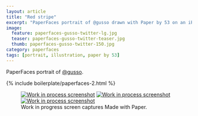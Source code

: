 ```yaml
---
layout: article
title: "Red stripe"
excerpt: "PaperFaces portrait of @gusso drawn with Paper by 53 on an iPad."
image: 
  feature: paperfaces-gusso-twitter-lg.jpg
  teaser: paperfaces-gusso-twitter-teaser.jpg
  thumb: paperfaces-gusso-twitter-150.jpg
category: paperfaces
tags: [portrait, illustration, paper by 53]
---
```


PaperFaces portrait of [@gusso](http://twitter.com/gusso).

{% include boilerplate/paperfaces-2.html %}

<figure class="third">
  <a href="{{ site.url }}/images/paperfaces-gusso-process-1-lg.jpg"><img src="{{ site.url }}/images/paperfaces-gusso-process-1-600.jpg" alt="Work in process screenshot"></a>
  <a href="{{ site.url }}/images/paperfaces-gusso-process-2-lg.jpg"><img src="{{ site.url }}/images/paperfaces-gusso-process-2-600.jpg" alt="Work in process screenshot"></a>
  <a href="{{ site.url }}/images/paperfaces-gusso-process-3-lg.jpg"><img src="{{ site.url }}/images/paperfaces-gusso-process-3-600.jpg" alt="Work in process screenshot"></a>
  <figcaption>Work in progress screen captures Made with Paper.</figcaption>
</figure>